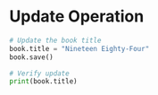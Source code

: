 # Update Operation

```python
# Update the book title
book.title = "Nineteen Eighty-Four"
book.save()

# Verify update
print(book.title)